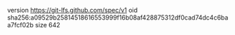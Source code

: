 version https://git-lfs.github.com/spec/v1
oid sha256:a09529b25814518616553999f16b08af428875312df0cad74dc4c6baa7fcf02b
size 642
